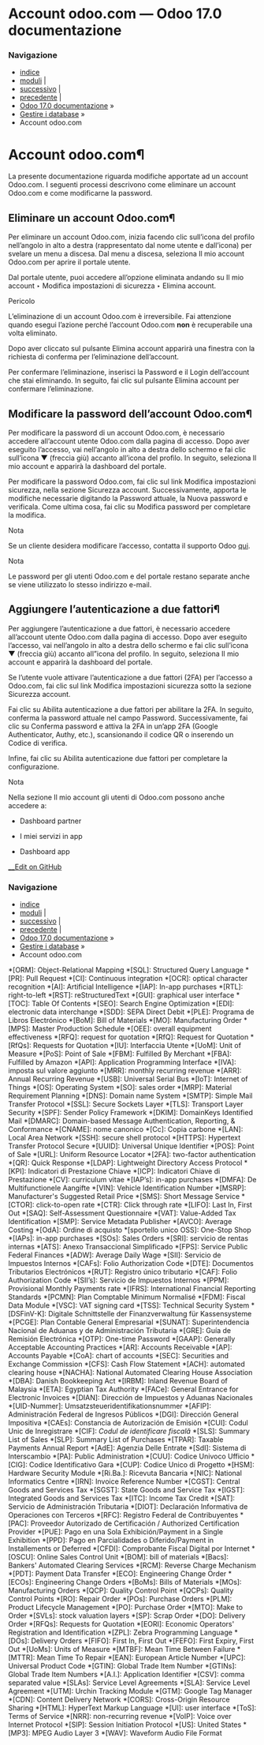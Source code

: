 # Account odoo.com — Odoo 17.0 documentazione

### Navigazione

  * [indice](../genindex.html "Indice generale")
  * [moduli](../py-modindex.html "Indice del modulo Python") |
  * [successivo](../developer.html "Developer") |
  * [precedente](mobile.html "App per dispositivi mobili Odoo") |
  * [Odoo 17.0 documentazione](../index-2.html) »
  * [Gestire i database](../administration.html) »
  * Account odoo.com



# Account odoo.com¶

La presente documentazione riguarda modifiche apportate ad un account Odoo.com. I seguenti processi descrivono come eliminare un account Odoo.com e come modificarne la password.

## Eliminare un account Odoo.com¶

Per eliminare un account Odoo.com, inizia facendo clic sull’icona del profilo nell’angolo in alto a destra (rappresentato dal nome utente e dall’icona) per svelare un menu a discesa. Dal menu a discesa, seleziona Il mio account Odoo.com per aprire il portale utente.

Dal portale utente, puoi accedere all’opzione eliminata andando su Il mio account ‣ Modifica impostazioni di sicurezza ‣ Elimina account.

Pericolo

L’eliminazione di un account Odoo.com è irreversibile. Fai attenzione quando esegui l’azione perché l’account Odoo.com **non** è recuperabile una volta eliminato.

Dopo aver cliccato sul pulsante Elimina account apparirà una finestra con la richiesta di conferma per l’eliminazione dell’account.

Per confermare l’eliminazione, inserisci la Password e il Login dell’account che stai eliminando. In seguito, fai clic sul pulsante Elimina account per confermare l’eliminazione.

## Modificare la password dell’account Odoo.com¶

Per modificare la password di un account Odoo.com, è necessario accedere all’account utente Odoo.com dalla pagina di accesso. Dopo aver eseguito l’accesso, vai nell’angolo in alto a destra dello schermo e fai clic sull’icona ▼ (freccia giù) accanto all’icona del profilo. In seguito, seleziona Il mio account e apparirà la dashboard del portale.

Per modificare la password Odoo.com, fai clic sul link Modifica impostazioni sicurezza, nella sezione Sicurezza account. Successivamente, apporta le modifiche necessarie digitando la Password attuale, la Nuova password e verificala. Come ultima cosa, fai clic su Modifica password per completare la modifica.

Nota

Se un cliente desidera modificare l’accesso, contatta il supporto Odoo [qui](https://www.odoo.com/help).

Nota

Le password per gli utenti Odoo.com e del portale restano separate anche se viene utilizzato lo stesso indirizzo e-mail.

## Aggiungere l’autenticazione a due fattori¶

Per aggiungere l’autenticazione a due fattori, è necessario accedere all’account utente Odoo.com dalla pagina di accesso. Dopo aver eseguito l’accesso, vai nell’angolo in alto a destra dello schermo e fai clic sull’icona ▼ (freccia giù) accanto all”icona del profilo. In seguito, seleziona Il mio account e apparirà la dashboard del portale.

Se l’utente vuole attivare l’autenticazione a due fattori (2FA) per l’accesso a Odoo.com, fai clic sul link Modifica impostazioni sicurezza sotto la sezione Sicurezza account.

Fai clic su Abilita autenticazione a due fattori per abilitare la 2FA. In seguito, conferma la password attuale nel campo Password. Successivamente, fai clic su Conferma password e attiva la 2FA in un’app 2FA (Google Authenticator, Authy, etc.), scansionando il codice QR o inserendo un Codice di verifica.

Infine, fai clic su Abilita autenticazione due fattori per completare la configurazione.

Nota

Nella sezione Il mio account gli utenti di Odoo.com possono anche accedere a:

  * Dashboard partner

  * I miei servizi in app

  * Dashboard app




[ __Edit on GitHub](https://github.com/odoo/documentation/edit/17.0/content/administration/odoo_accounts.rst)

### Navigazione

  * [indice](../genindex.html "Indice generale")
  * [moduli](../py-modindex.html "Indice del modulo Python") |
  * [successivo](../developer.html "Developer") |
  * [precedente](mobile.html "App per dispositivi mobili Odoo") |
  * [Odoo 17.0 documentazione](../index-2.html) »
  * [Gestire i database](../administration.html) »
  * Account odoo.com


  *[ORM]: Object-Relational Mapping
  *[SQL]: Structured Query Language
  *[PR]: Pull Request
  *[CI]: Continuous integration
  *[OCR]: optical character recognition
  *[AI]: Artificial Intelligence
  *[IAP]: In-app purchases
  *[RTL]: right-to-left
  *[RST]: reStructuredText
  *[GUI]: graphical user interface
  *[TOC]: Table Of Contents
  *[SEO]: Search Engine Optimization
  *[EDI]: electronic data interchange
  *[SDD]: SEPA Direct Debit
  *[PLE]: Programa de Libros Electrónico
  *[BoM]: Bill of Materials
  *[MO]: Manufacturing Order
  *[MPS]: Master Production Schedule
  *[OEE]: overall equipment effectiveness
  *[RFQ]: request for quotation
  *[RfQ]: Request for Quotation
  *[RfQs]: Requests for Quotation
  *[IU]: Interfaccia Utente
  *[UoM]: Unit of Measure
  *[PoS]: Point of Sale
  *[FBM]: Fulfilled By Merchant
  *[FBA]: Fulfilled by Amazon
  *[API]: Application Programming Interface
  *[IVA]: imposta sul valore aggiunto
  *[MRR]: monthly recurring revenue
  *[ARR]: Annual Recurring Revenue
  *[USB]: Universal Serial Bus
  *[IoT]: Internet of Things
  *[OS]: Operating System
  *[SO]: sales order
  *[MRP]: Material Requirement Planning
  *[DNS]: Domain name System
  *[SMTP]: Simple Mail Transfer Protocol
  *[SSL]: Secure Sockets Layer
  *[TLS]: Transport Layer Security
  *[SPF]: Sender Policy Framework
  *[DKIM]: DomainKeys Identified Mail
  *[DMARC]: Domain-based Message Authentication, Reporting, & Conformance
  *[CNAME]: nome canonico
  *[Cc]: Copia carbone
  *[LAN]: Local Area Network
  *[SSH]: secure shell protocol
  *[HTTPS]: Hypertext Transfer Protocol Secure
  *[UUID]: Universal Unique Identifier
  *[POS]: Point of Sale
  *[URL]: Uniform Resource Locator
  *[2FA]: two-factor authentication
  *[QR]: Quick Response
  *[LDAP]: Lightweight Directory Access Protocol
  *[KPI]: Indicatori di Prestazione Chiave
  *[ICP]: Indicatori Chiave di Prestazione
  *[CV]: curriculum vitae
  *[IAP’s]: in-app purchases
  *[DMFA]: De Multifunctionele Aangifte
  *[VIN]: Vehicle Identification Number
  *[MSRP]: Manufacturer's Suggested Retail Price
  *[SMS]: Short Message Service
  *[CTOR]: click-to-open rate
  *[CTR]: Click through rate
  *[LIFO]: Last In, First Out
  *[SAQ]: Self-Assessment Questionnaire
  *[VAT]: Value-Added Tax Identification
  *[SMP]: Service Metadata Publisher
  *[AVCO]: Average Costing
  *[OdA]: Ordine di acquisto
  *[sportello unico OSS]: One-Stop Shop
  *[IAPs]: in-app purchases
  *[SOs]: Sales Orders
  *[SRI]: servicio de rentas internas
  *[ATS]: Anexo Transaccional Simplificado
  *[FPS]: Service Public Federal Finances
  *[ADW]: Average Daily Wage
  *[SII]: Servicio de Impuestos Internos
  *[CAFs]: Folio Authorization Code
  *[DTE]: Documentos Tributarios Electrónicos
  *[RUT]: Registro único tributario
  *[CAF]: Folio Authorization Code
  *[SII’s]: Servicio de Impuestos Internos
  *[PPM]: Provisional Monthly Payments rate
  *[IFRS]: International Financial Reporting Standards
  *[PCMN]: Plan Comptable Minimum Normalisé
  *[FDM]: Fiscal Data Module
  *[VSC]: VAT signing card
  *[TSS]: Technical Security System
  *[DSFinV-K]: Digitale Schnittstelle der Finanzverwaltung für Kassensysteme
  *[PCGE]: Plan Contable General Empresarial
  *[SUNAT]: Superintendencia Nacional de Aduanas y de Administración Tributaria
  *[GRE]: Guía de Remisión Electrónica
  *[OTP]: One-time Password
  *[GAAP]: Generally Acceptable Accounting Practices
  *[AR]: Accounts Receivable
  *[AP]: Accounts Payable
  *[CoA]: chart of accounts
  *[SEC]: Securities and Exchange Commission
  *[CFS]: Cash Flow Statement
  *[ACH]: automated clearing house
  *[NACHA]: National Automated Clearing House Association
  *[DBA]: Danish Bookkeeping Act
  *[IRBM]: Inland Revenue Board of Malaysia
  *[ETA]: Egyptian Tax Authority
  *[FACe]: General Entrance for Electronic Invoices
  *[DIAN]: Dirección de Impuestos y Aduanas Nacionales
  *[UID-Nummer]: Umsatzsteueridentifikationsnummer
  *[AFIP]: Administración Federal de Ingresos Públicos
  *[DGI]: Dirección General Impositiva
  *[CAEs]: Constancia de Autorización de Emisión
  *[CUI]: Codul Unic de Inregistrare
  *[CIF]: *Codul de identificare fiscală*
  *[SLS]: Summary List of Sales
  *[SLP]: Summary List of Purchases
  *[TPAR]: Taxable Payments Annual Report
  *[AdE]: Agenzia Delle Entrate
  *[SdI]: Sistema di Interscambio
  *[PA]: Public Administration
  *[CUU]: Codice Univoco Ufficio
  *[CIG]: Codice Identificativo Gara
  *[CUP]: Codice Unico di Progetto
  *[HSM]: Hardware Security Module
  *[Ri.Ba.]: Ricevuta Bancaria
  *[NIC]: National Informatics Centre
  *[IRN]: Invoice Reference Number
  *[CGST]: Central Goods and Services Tax
  *[SGST]: State Goods and Service Tax
  *[IGST]: Integrated Goods and Services Tax
  *[ITC]: Income Tax Credit
  *[SAT]: Servicio de Administración Tributaria
  *[DIOT]: Declaración Informativa de Operaciones con Terceros
  *[RFC]: Registro Federal de Contribuyentes
  *[PAC]: Proveedor Autorizado de Certificación / Authorized Certification Provider
  *[PUE]: Pago en una Sola Exhibición/Payment in a Single Exhibition
  *[PPD]: Pago en Parcialidades o Diferido/Payment in Installements or Deferred
  *[CFDI]: Comprobante Fiscal Digital por Internet
  *[OSCU]: Online Sales Control Unit
  *[BOM]: bill of materials
  *[Bacs]: Bankers' Automated Clearing Services
  *[RCM]: Reverse Charge Mechanism
  *[PDT]: Payment Data Transfer
  *[ECO]: Engineering Change Order
  *[ECOs]: Engineering Change Orders
  *[BoMs]: Bills of Materials
  *[MOs]: Manufacturing Orders
  *[QCP]: Quality Control Point
  *[QCPs]: Quality Control Points
  *[RO]: Repair Order
  *[POs]: Purchase Orders
  *[PLM]: Product Lifecycle Management
  *[PO]: Purchase Order
  *[MTO]: Make to Order
  *[SVLs]: stock valuation layers
  *[SP]: Scrap Order
  *[DO]: Delivery Order
  *[RFQs]: Requests for Quotation
  *[EORI]: Economic Operators' Registration and Identification
  *[ZPL]: Zebra Programming Language
  *[DOs]: Delivery Orders
  *[FIFO]: First In, First Out
  *[FEFO]: First Expiry, First Out
  *[UoMs]: Units of Measure
  *[MTBF]: Mean Time Between Failure
  *[MTTR]: Mean Time To Repair
  *[EAN]: European Article Number
  *[UPC]: Universal Product Code
  *[GTIN]: Global Trade Item Number
  *[GTINs]: Global Trade Item Numbers
  *[A.I.]: Application Identifier
  *[CSV]: comma separated value
  *[SLAs]: Service Level Agreements
  *[SLA]: Service Level Agreement
  *[UTM]: Urchin Tracking Module
  *[GTM]: Google Tag Manager
  *[CDN]: Content Delivery Network
  *[CORS]: Cross-Origin Resource Sharing
  *[HTML]: HyperText Markup Language
  *[UI]: user interface
  *[ToS]: Terms of Service
  *[NRR]: non-recurring revenue
  *[VoIP]: Voice over Internet Protocol
  *[SIP]: Session Initiation Protocol
  *[US]: United States
  *[MP3]: MPEG Audio Layer 3
  *[WAV]: Waveform Audio File Format
